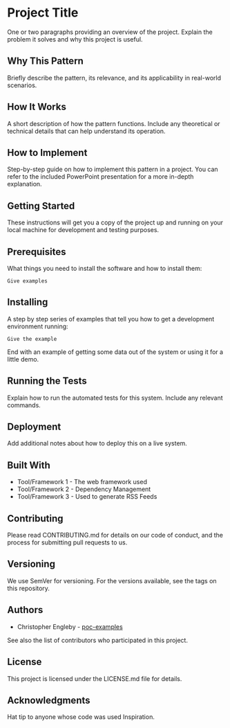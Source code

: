 # Project Title

One or two paragraphs providing an overview of the project. Explain the problem it solves and why this project is useful.

## Why This Pattern

Briefly describe the pattern, its relevance, and its applicability in real-world scenarios.

## How It Works

A short description of how the pattern functions. Include any theoretical or technical details that can help understand its operation.

## How to Implement

Step-by-step guide on how to implement this pattern in a project. You can refer to the included PowerPoint presentation for a more in-depth explanation.

## Getting Started

These instructions will get you a copy of the project up and running on your local machine for development and testing purposes.

## Prerequisites

What things you need to install the software and how to install them:

```Give examples```

## Installing

A step by step series of examples that tell you how to get a development environment running:

```Give the example```

End with an example of getting some data out of the system or using it for a little demo.

## Running the Tests

Explain how to run the automated tests for this system. Include any relevant commands.

## Deployment

Add additional notes about how to deploy this on a live system.

## Built With

- Tool/Framework 1 - The web framework used
- Tool/Framework 2 - Dependency Management
- Tool/Framework 3 - Used to generate RSS Feeds

## Contributing

Please read CONTRIBUTING.md for details on our code of conduct, and the process for submitting pull requests to us.

## Versioning

We use SemVer for versioning. For the versions available, see the tags on this repository.

## Authors

- Christopher Engleby - [poc-examples](https://github.com/poc-examples)

See also the list of contributors who participated in this project.

## License

This project is licensed under the LICENSE.md file for details.

## Acknowledgments

Hat tip to anyone whose code was used Inspiration.
